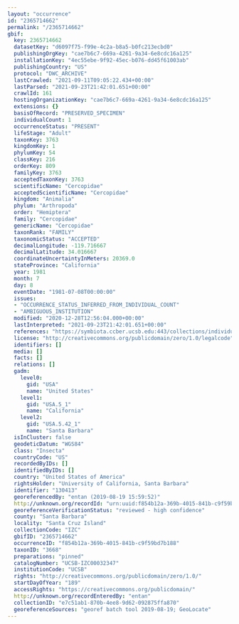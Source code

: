 ```yaml
---
layout: "occurrence"
id: "2365714662"
permalink: "/2365714662"
gbif:
  key: 2365714662
  datasetKey: "d6097f75-f99e-4c2a-b8a5-b0fc213ecbd0"
  publishingOrgKey: "cae7b6c7-669a-4261-9a34-6e8cdc16a125"
  installationKey: "4ec55ebe-9f92-45ec-b076-dd45f61003ab"
  publishingCountry: "US"
  protocol: "DWC_ARCHIVE"
  lastCrawled: "2021-09-11T09:05:22.434+00:00"
  lastParsed: "2021-09-23T21:42:01.651+00:00"
  crawlId: 161
  hostingOrganizationKey: "cae7b6c7-669a-4261-9a34-6e8cdc16a125"
  extensions: {}
  basisOfRecord: "PRESERVED_SPECIMEN"
  individualCount: 1
  occurrenceStatus: "PRESENT"
  lifeStage: "Adult"
  taxonKey: 3763
  kingdomKey: 1
  phylumKey: 54
  classKey: 216
  orderKey: 809
  familyKey: 3763
  acceptedTaxonKey: 3763
  scientificName: "Cercopidae"
  acceptedScientificName: "Cercopidae"
  kingdom: "Animalia"
  phylum: "Arthropoda"
  order: "Hemiptera"
  family: "Cercopidae"
  genericName: "Cercopidae"
  taxonRank: "FAMILY"
  taxonomicStatus: "ACCEPTED"
  decimalLongitude: -119.716667
  decimalLatitude: 34.016667
  coordinateUncertaintyInMeters: 20369.0
  stateProvince: "California"
  year: 1981
  month: 7
  day: 8
  eventDate: "1981-07-08T00:00:00"
  issues:
  - "OCCURRENCE_STATUS_INFERRED_FROM_INDIVIDUAL_COUNT"
  - "AMBIGUOUS_INSTITUTION"
  modified: "2020-12-28T12:56:04.000+00:00"
  lastInterpreted: "2021-09-23T21:42:01.651+00:00"
  references: "https://symbiota.ccber.ucsb.edu:443/collections/individual/index.php?occid=130413"
  license: "http://creativecommons.org/publicdomain/zero/1.0/legalcode"
  identifiers: []
  media: []
  facts: []
  relations: []
  gadm:
    level0:
      gid: "USA"
      name: "United States"
    level1:
      gid: "USA.5_1"
      name: "California"
    level2:
      gid: "USA.5.42_1"
      name: "Santa Barbara"
  isInCluster: false
  geodeticDatum: "WGS84"
  class: "Insecta"
  countryCode: "US"
  recordedByIDs: []
  identifiedByIDs: []
  country: "United States of America"
  rightsHolder: "University of California, Santa Barbara"
  identifier: "130413"
  georeferencedBy: "entan (2019-08-19 15:59:52)"
  http://unknown.org/recordId: "urn:uuid:f854b12a-369b-4015-841b-c9f59bd7b188"
  georeferenceVerificationStatus: "reviewed - high confidence"
  county: "Santa Barbara"
  locality: "Santa Cruz Island"
  collectionCode: "IZC"
  gbifID: "2365714662"
  occurrenceID: "f854b12a-369b-4015-841b-c9f59bd7b188"
  taxonID: "3668"
  preparations: "pinned"
  catalogNumber: "UCSB-IZC00032347"
  institutionCode: "UCSB"
  rights: "http://creativecommons.org/publicdomain/zero/1.0/"
  startDayOfYear: "189"
  accessRights: "https://creativecommons.org/publicdomain/"
  http://unknown.org/recordEnteredBy: "entan"
  collectionID: "e7c51ab1-870b-4ee8-9d62-092875ffa870"
  georeferenceSources: "georef batch tool 2019-08-19; GeoLocate"
---
```

